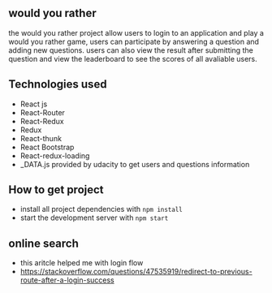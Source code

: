 ## would you rather

the would you rather project allow users to login to an application and play a would you rather game, users can participate by answering a question and adding new questions.
users can also view the result after submitting the question and view the leaderboard to see the scores of all avaliable users.

## Technologies used
* React js
* React-Router 
* React-Redux
* Redux
* React-thunk
* React Bootstrap
* React-redux-loading
* _DATA.js provided by udacity to get users and questions information


## How to get project

* install all project dependencies with `npm install`
* start the development server with `npm start`

## online search
* this aritcle helped me with login flow 
* https://stackoverflow.com/questions/47535919/redirect-to-previous-route-after-a-login-success